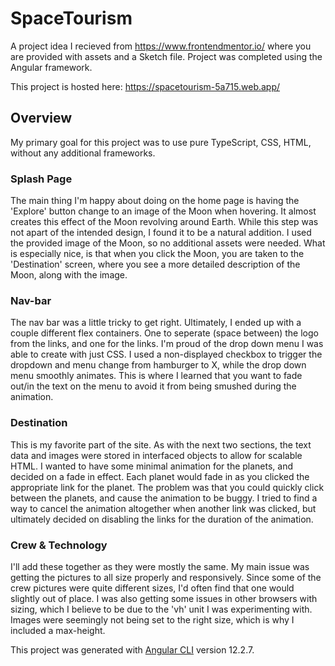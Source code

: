 # SpaceTourism

A project idea I recieved from https://www.frontendmentor.io/ where you are provided with assets and a Sketch file. Project was completed using the Angular framework. 

This project is hosted here: https://spacetourism-5a715.web.app/

## Overview

My primary goal for this project was to use pure TypeScript, CSS, HTML, without any additional frameworks.

### Splash Page

The main thing I'm happy about doing on the home page is having the 'Explore' button change to an image of the Moon when hovering. It almost creates
this effect of the Moon revolving around Earth. While this step was not apart of the intended design, I found it to be a natural addition. I used the provided image 
of the Moon, so no additional assets were needed. What is especially nice, is that when you click the Moon, you are taken to the 'Destination' screen, where
you see a more detailed description of the Moon, along with the image.

### Nav-bar

The nav bar was a little tricky to get right. Ultimately, I ended up with a couple different flex containers. One to seperate (space between) the logo from the links,
and one for the links. I'm proud of the drop down menu I was able to create with just CSS. I used a non-displayed checkbox to trigger the dropdown and
menu change from hamburger to X, while the drop down menu smoothly animates. This is where I learned that you want to fade out/in the text on the menu to avoid it
from being smushed during the animation.

### Destination

This is my favorite part of the site. As with the next two sections, the text data and images were stored in interfaced objects to allow for scalable HTML.
I wanted to have some minimal animation for the planets, and decided on a fade in effect. Each planet would fade in as you clicked the appropriate link 
for the planet. The problem was that you could quickly click between the planets, and cause the animation to be buggy. I tried to find a way to cancel the animation
altogether when another link was clicked, but ultimately decided on disabling the links for the duration of the animation.


### Crew & Technology

I'll add these together as they were mostly the same. My main issue was getting the pictures to all size properly and responsively. Since some of the crew
pictures were quite different sizes, I'd often find that one would slightly out of place. I was also getting some issues in other browsers with sizing, which 
I believe to be due to the 'vh' unit I was experimenting with. Images were seemingly not being set to the right size, which is why I included a max-height. 


This project was generated with [Angular CLI](https://github.com/angular/angular-cli) version 12.2.7.
